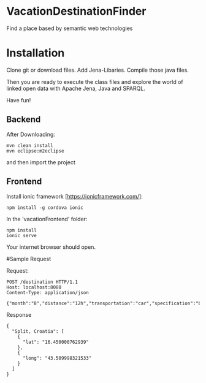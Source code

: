 # VacationDestinationFinder
Find a place based by semantic web technologies

# Installation

Clone git or download files. Add Jena-Libaries. Compile those java files.

Then you are ready to execute the class files and explore the world of linked open data with Apache Jena, Java and SPARQL.

Have fun!

## Backend

After Downloading:
```
mvn clean install
mvn eclipse:m2eclipse
```
and then import the project

## Frontend


Install ionic framework [https://ionicframework.com/]:
```
npm install -g cordova ionic
```
In the 'vacationFrontend' folder:
```
npm install
ionic serve
```
Your internet browser should open.

#Sample Request

Request:
```
POST /destination HTTP/1.1
Host: localhost:8080
Content-Type: application/json

{"month":"8","distance":"12h","transportation":"car","specification":"beach","temperature":"18"}
```

Response
```
{
  "Split, Croatia": [
    {
      "lat": "16.450000762939"
    },
    {
      "long": "43.509998321533"
    }
  ]
}
```
